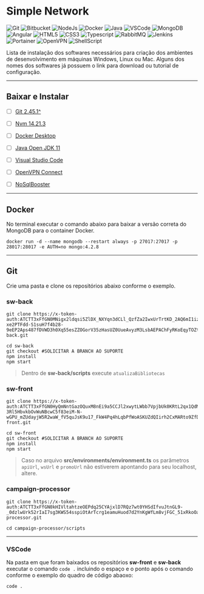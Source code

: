 # Simple Network

![Git](https://img.shields.io/badge/Git-%23F05033.svg?&style=for-the-badge&logo=git&logoColor=white) ![Bitbucket](https://img.shields.io/badge/Bitbucket-%230047B3.svg?&style=for-the-badge&logo=bitbucket&logoColor=white) ![NodeJs](https://img.shields.io/badge/Node.js-%23339933.svg?&style=for-the-badge&logo=node.js&logoColor=white) ![Docker](https://img.shields.io/badge/Docker-%232496ED.svg?&style=for-the-badge&logo=docker&logoColor=white) ![Java](https://img.shields.io/badge/Java-%23ED8B00.svg?&style=for-the-badge&logo=java&logoColor=white) ![VSCode](https://img.shields.io/badge/VS_Code-%23007ACC.svg?&style=for-the-badge&logo=visual-studio-code&logoColor=white) ![MongoDB](https://img.shields.io/badge/MongoDB-%2347A248.svg?&style=for-the-badge&logo=mongodb&logoColor=white) ![Angular](https://img.shields.io/badge/Angular-%23DD0031.svg?&style=for-the-badge&logo=angular&logoColor=white) ![HTML5](https://img.shields.io/badge/HTML5-%23E34F26.svg?&style=for-the-badge&logo=html5&logoColor=white) ![CSS3](https://img.shields.io/badge/CSS3-%231572B6.svg?&style=for-the-badge&logo=css3&logoColor=white) ![Typescript](https://img.shields.io/badge/TypeScript-%23007ACC.svg?&style=for-the-badge&logo=typescript&logoColor=white) ![RabbitMQ](https://img.shields.io/badge/RabbitMQ-%23FF6600.svg?&style=for-the-badge&logo=rabbitmq&logoColor=white) ![Jenkins](https://img.shields.io/badge/Jenkins-%23D24939.svg?&style=for-the-badge&logo=jenkins&logoColor=white) ![Portainer](https://img.shields.io/badge/Portainer-%23007ACC.svg?&style=for-the-badge&logo=portainer&logoColor=white) ![OpenVPN](https://img.shields.io/badge/OpenVPN-%239600FF.svg?&style=for-the-badge&logo=openvpn&logoColor=white) ![ShellScript](https://img.shields.io/badge/Shell_Script-%234EAA25.svg?&style=for-the-badge&logo=gnu-bash&logoColor=white)

Lista de instalação dos softwares necessários para criação dos ambientes de desenvolvimento em máquinas Windows, Linux ou Mac. Alguns dos nomes dos softwares já possuem o link para download ou tutorial de configuração.

---

## Baixar e Instalar

- [ ] [Git 2.45.1^](https://git-scm.com/downloads)

- [ ] [Nvm 14.21.3](https://fabiojanio.medium.com/nvm-gerencie-m%C3%BAltiplas-instala%C3%A7%C3%B5es-do-node-js-6fcd0f13aaf7)

- [ ] [Docker Desktop](https://www.docker.com/products/docker-desktop/)

- [ ] [Java Open JDK 11](https://oracle.com/java/technologies/downloads/#/java11)

- [ ] [Visual Studio Code](https://code.visualstudio.com/Download)

- [ ] [OpenVPN Connect](https://openvpn.net/client/)

- [ ] [NoSqlBooster](https://nosqlbooster.com/downloads)

---

## Docker

No terminal executar o comando abaixo para baixar a versão correta do MongoDB para o container Docker.

```shell
docker run -d --name mongodb --restart always -p 27017:27017 -p 28017:28017 -e AUTH=no mongo:4.2.8
```

---

## Git

Crie uma pasta e clone os repositórios abaixo conforme o exemplo.

### sw-back

```shell
git clone https://x-token-auth:ATCTT3xFfGN0MNigx2ldqsi5ZlDX_NXYqn3dCLl_QzfZa2IwxUrTrtKD_2AQ6mI1izdfYEVKbrf-xe2PTFdd-S1suH7f4b28-9eEP2Aps487fDVWD3h0Xq55esZZOGorV35zHasUZ0UueAvyzM3LsbAEPAChFyRKoEqyTOZtZ0ouhnX1PWWBet0\=425AB261@bitbucket.org/gazetta/sw-back.git
```

```shell
cd sw-back
git checkout #SOLICITAR A BRANCH AO SUPORTE
npm install
npm start
```

> Dentro de **sw-back/scripts** execute `atualizaBibliotecas`

### sw-front

```shell
git clone https://x-token-auth:ATCTT3xFfGN0HyQmNntGazOQuxM8nEi9a5CCJl2xwytLWbb7VpjbUk0KRtL2qx1QdMqb-3Rl5HbvkbOvWuNBcwC5f83eiM-N-wGPU_mZUdayjW5R2waW_fV5quJsK9u17_FkW4Pq4hLqbPfWoASKUZdQIirh2CxMARto9ZfDjeifBj31Z16wRjw\=6648AB8D@bitbucket.org/gazetta/sw-front.git
```

```shell
cd sw-front
git checkout #SOLICITAR A BRANCH AO SUPORTE
npm install
npm start
```

> Caso no arquivo **src/environments/environment.ts** os parâmetros `apiUrl`, `wsUrl` e `promoUrl` não estiverem apontando para seu localhost, altere.


### campaign-processor

```shell
git clone https://x-token-auth:ATCTT3xFfGN0kHIVltahtzeOEPdq25CYAjxlD7RQz7wt0YHSdIfvuJtnGL9-_0dzlwUrk52rIaI7sg3KWS54sspiOtArTcrg1eamuHuod7d2YnKgWfLm8vjFGC_51xRkoOaeRAmazfekXFMR63wuEEh21q8XhxnJCBZHsenusoJYi1MBxeUdvx8\=7DB47826@bitbucket.org/gazetta/campaign-processor.git
```

```shell
cd campaign-processor/scripts
```

---

### VSCode

Na pasta em que foram baixados os repositórios **sw-front** e **sw-back** executar o comando `code .` incluindo o espaço e o ponto após o comando conforme o exemplo do quadro de código abaoxo:

```shell
code .
```
